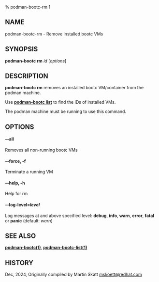 % podman-bootc-rm 1

## NAME
podman-bootc-rm - Remove installed bootc VMs

## SYNOPSIS
**podman-bootc rm** *id* [*options*]

## DESCRIPTION
**podman-bootc rm** removes an installed bootc VM/container from the podman machine.

Use **[podman-bootc list](podman-bootc-list.1.md)** to find the IDs of installed VMs.

The podman machine must be running to use this command.

## OPTIONS

#### **--all**
Removes all non-running bootc VMs

#### **--force**, **-f**
Terminate a running VM

#### **--help**, **-h**
Help for rm

#### **--log-level**=*level*
Log messages at and above specified level: __debug__, __info__, __warn__, __error__, __fatal__ or __panic__ (default: _warn_)

## SEE ALSO

**[podman-bootc(1)](podman-bootc.1.md)**, **[podman-bootc-list(1)](podman-bootc-list.1.md)**

## HISTORY
Dec, 2024, Originally compiled by Martin Skøtt <mskoett@redhat.com>
